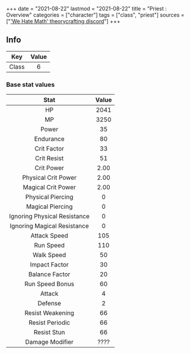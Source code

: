 +++
date = "2021-08-22"
lastmod = "2021-08-22"
title = "Priest : Overview"
categories = ["character"]
tags = ["class", "priest"]
sources = ["['We Hate Math' theorycrafting discord](https://discord.gg/zY7bbFp)"]
+++

## Info

Key | Value
:-: | :-:
Class | 6

### Base stat values

Stat | Value
:-: | :-:
HP | 2041
MP | 3250
Power | 35
Endurance | 80
Crit Factor | 33
Crit Resist | 51
Crit Power | 2.00
Physical Crit Power | 2.00
Magical Crit Power | 2.00
Physical Piercing | 0
Magical Piercing | 0
Ignoring Physical Resistance | 0
Ignoring Magical Resistance | 0
Attack Speed | 105
Run Speed | 110
Walk Speed | 50
Impact Factor | 30
Balance Factor | 20
Run Speed Bonus | 60
Attack | 4
Defense | 2
Resist Weakening | 66
Resist Periodic | 66
Resist Stun | 66
Damage Modifier | ????
